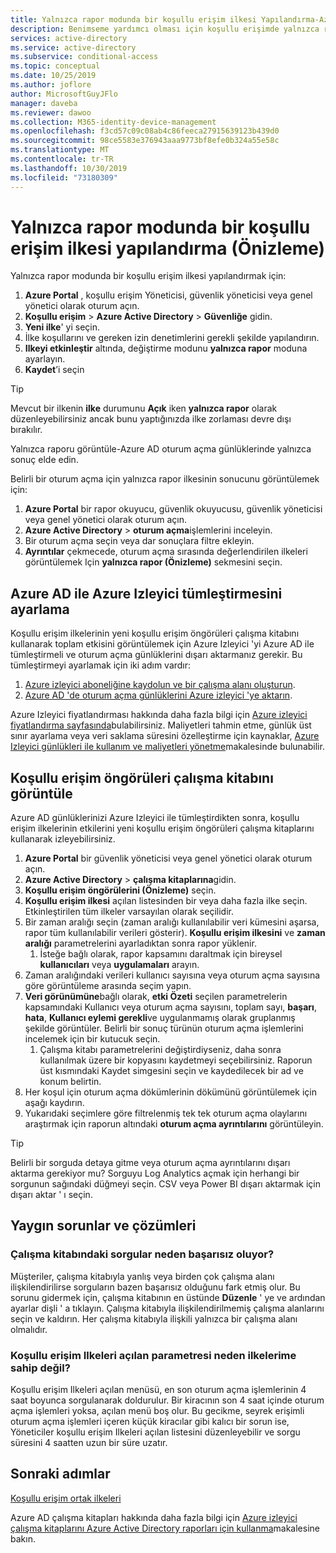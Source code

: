 ```yaml
---
title: Yalnızca rapor modunda bir koşullu erişim ilkesi Yapılandırma-Azure Active Directory
description: Benimseme yardımcı olması için koşullu erişimde yalnızca rapor modunu kullanma
services: active-directory
ms.service: active-directory
ms.subservice: conditional-access
ms.topic: conceptual
ms.date: 10/25/2019
ms.author: joflore
author: MicrosoftGuyJFlo
manager: daveba
ms.reviewer: dawoo
ms.collection: M365-identity-device-management
ms.openlocfilehash: f3cd57c09c08ab4c86feeca27915639123b439d0
ms.sourcegitcommit: 98ce5583e376943aaa9773bf8efe0b324a55e58c
ms.translationtype: MT
ms.contentlocale: tr-TR
ms.lasthandoff: 10/30/2019
ms.locfileid: "73180309"
---
```

# <a name="configure-a-conditional-access-policy-in-report-only-mode-preview"></a>Yalnızca rapor modunda bir koşullu erişim ilkesi yapılandırma (Önizleme)

Yalnızca rapor modunda bir koşullu erişim ilkesi yapılandırmak için:

1. **Azure Portal** , koşullu erişim Yöneticisi, güvenlik yöneticisi veya genel yönetici olarak oturum açın.
1. **Koşullu erişim** > **Azure Active Directory** > **Güvenliğe** gidin.
1. **Yeni ilke**' yi seçin.
1. İlke koşullarını ve gereken izin denetimlerini gerekli şekilde yapılandırın.
1. **Ilkeyi etkinleştir** altında, değiştirme modunu **yalnızca rapor** moduna ayarlayın.
1. **Kaydet**’i seçin

> [!TIP]
> Mevcut bir ilkenin **ilke** durumunu **Açık** iken **yalnızca rapor** olarak düzenleyebilirsiniz ancak bunu yaptığınızda ilke zorlaması devre dışı bırakılır. 

Yalnızca raporu görüntüle-Azure AD oturum açma günlüklerinde yalnızca sonuç elde edin.

Belirli bir oturum açma için yalnızca rapor ilkesinin sonucunu görüntülemek için:

1. **Azure Portal** bir rapor okuyucu, güvenlik okuyucusu, güvenlik yöneticisi veya genel yönetici olarak oturum açın.
1. **Azure Active Directory** > **oturum açma**işlemlerini inceleyin.
1. Bir oturum açma seçin veya dar sonuçlara filtre ekleyin.
1. **Ayrıntılar** çekmecede, oturum açma sırasında değerlendirilen ilkeleri görüntülemek Için **yalnızca rapor (Önizleme)** sekmesini seçin.

## <a name="set-up-azure-monitor-integration-with-azure-ad"></a>Azure AD ile Azure Izleyici tümleştirmesini ayarlama

Koşullu erişim ilkelerinin yeni koşullu erişim öngörüleri çalışma kitabını kullanarak toplam etkisini görüntülemek için Azure Izleyici 'yi Azure AD ile tümleştirmeli ve oturum açma günlüklerini dışarı aktarmanız gerekir. Bu tümleştirmeyi ayarlamak için iki adım vardır: 

1. [Azure izleyici aboneliğine kaydolun ve bir çalışma alanı oluşturun](https://docs.microsoft.com/azure/azure-monitor/learn/quick-create-workspace).
1. [Azure AD 'de oturum açma günlüklerini Azure izleyici 'ye aktarın](https://docs.microsoft.com/azure/active-directory/reports-monitoring/howto-integrate-activity-logs-with-log-analytics).

Azure Izleyici fiyatlandırması hakkında daha fazla bilgi için [Azure izleyici fiyatlandırma sayfasında](https://azure.microsoft.com/pricing/details/monitor/)bulabilirsiniz. Maliyetleri tahmin etme, günlük üst sınır ayarlama veya veri saklama süresini özelleştirme için kaynaklar, [Azure Izleyici günlükleri ile kullanım ve maliyetleri yönetme](../../azure-monitor/platform/manage-cost-storage.md#estimating-the-costs-to-manage-your-environment)makalesinde bulunabilir.

## <a name="view-conditional-access-insights-workbook"></a>Koşullu erişim öngörüleri çalışma kitabını görüntüle

Azure AD günlüklerinizi Azure Izleyici ile tümleştirdikten sonra, koşullu erişim ilkelerinin etkilerini yeni koşullu erişim öngörüleri çalışma kitaplarını kullanarak izleyebilirsiniz.

1. **Azure Portal** bir güvenlik yöneticisi veya genel yönetici olarak oturum açın.
1. **Azure Active Directory** > **çalışma kitaplarına**gidin.
1. **Koşullu erişim öngörülerini (Önizleme)** seçin.
1. **Koşullu erişim ilkesi** açılan listesinden bir veya daha fazla ilke seçin. Etkinleştirilen tüm ilkeler varsayılan olarak seçilidir.
1. Bir zaman aralığı seçin (zaman aralığı kullanılabilir veri kümesini aşarsa, rapor tüm kullanılabilir verileri gösterir). **Koşullu erişim ilkesini** ve **zaman aralığı** parametrelerini ayarladıktan sonra rapor yüklenir.
   1. İsteğe bağlı olarak, rapor kapsamını daraltmak için bireysel **kullanıcıları** veya **uygulamaları** arayın.
1. Zaman aralığındaki verileri kullanıcı sayısına veya oturum açma sayısına göre görüntüleme arasında seçim yapın.
1. **Veri görünümüne**bağlı olarak, **etki Özeti** seçilen parametrelerin kapsamındaki Kullanıcı veya oturum açma sayısını, toplam sayı, **başarı**, **hata**, **Kullanıcı eylemi gerekli**ve uygulanmamış olarak gruplanmış şekilde görüntüler. Belirli bir sonuç türünün oturum açma işlemlerini incelemek için bir kutucuk seçin. 
   1. Çalışma kitabı parametrelerini değiştirdiyseniz, daha sonra kullanılmak üzere bir kopyasını kaydetmeyi seçebilirsiniz. Raporun üst kısmındaki Kaydet simgesini seçin ve kaydedilecek bir ad ve konum belirtin.
1. Her koşul için oturum açma dökümlerinin dökümünü görüntülemek için aşağı kaydırın.
1. Yukarıdaki seçimlere göre filtrelenmiş tek tek oturum açma olaylarını araştırmak için raporun altındaki **oturum açma ayrıntılarını** görüntüleyin.

> [!TIP] 
> Belirli bir sorguda detaya gitme veya oturum açma ayrıntılarını dışarı aktarma gerekiyor mu? Sorguyu Log Analytics açmak için herhangi bir sorgunun sağındaki düğmeyi seçin. CSV veya Power BI dışarı aktarmak için dışarı aktar ' ı seçin.

## <a name="common-problems-and-solutions"></a>Yaygın sorunlar ve çözümleri

### <a name="why-are-the-queries-in-the-workbook-failing"></a>Çalışma kitabındaki sorgular neden başarısız oluyor?

Müşteriler, çalışma kitabıyla yanlış veya birden çok çalışma alanı ilişkilendirilirse sorguların bazen başarısız olduğunu fark etmiş olur. Bu sorunu gidermek için, çalışma kitabının en üstünde **Düzenle** ' ye ve ardından ayarlar dişli ' a tıklayın. Çalışma kitabıyla ilişkilendirilmemiş çalışma alanlarını seçin ve kaldırın. Her çalışma kitabıyla ilişkili yalnızca bir çalışma alanı olmalıdır.

### <a name="why-doesnt-the-conditional-access-policies-dropdown-parameter-contain-my-policies"></a>Koşullu erişim Ilkeleri açılan parametresi neden ilkelerime sahip değil?

Koşullu erişim Ilkeleri açılan menüsü, en son oturum açma işlemlerinin 4 saat boyunca sorgulanarak doldurulur. Bir kiracının son 4 saat içinde oturum açma işlemleri yoksa, açılan menü boş olur. Bu gecikme, seyrek erişimli oturum açma işlemleri içeren küçük kiracılar gibi kalıcı bir sorun ise, Yöneticiler koşullu erişim Ilkeleri açılan listesini düzenleyebilir ve sorgu süresini 4 saatten uzun bir süre uzatır.

## <a name="next-steps"></a>Sonraki adımlar

[Koşullu erişim ortak ilkeleri](concept-conditional-access-policy-common.md)

Azure AD çalışma kitapları hakkında daha fazla bilgi için [Azure izleyici çalışma kitaplarını Azure Active Directory raporları için kullanma](../reports-monitoring/howto-use-azure-monitor-workbooks.md)makalesine bakın.
